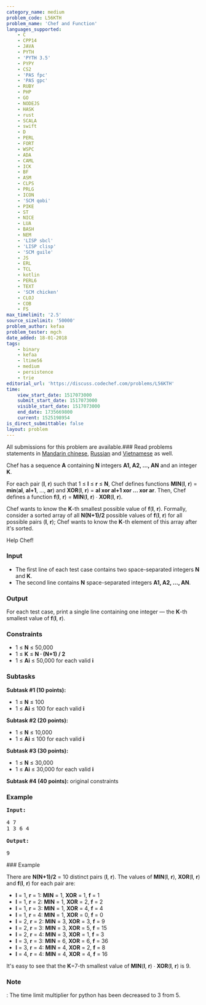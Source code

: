 ```yaml
---
category_name: medium
problem_code: L56KTH
problem_name: 'Chef and Function'
languages_supported:
    - C
    - CPP14
    - JAVA
    - PYTH
    - 'PYTH 3.5'
    - PYPY
    - CS2
    - 'PAS fpc'
    - 'PAS gpc'
    - RUBY
    - PHP
    - GO
    - NODEJS
    - HASK
    - rust
    - SCALA
    - swift
    - D
    - PERL
    - FORT
    - WSPC
    - ADA
    - CAML
    - ICK
    - BF
    - ASM
    - CLPS
    - PRLG
    - ICON
    - 'SCM qobi'
    - PIKE
    - ST
    - NICE
    - LUA
    - BASH
    - NEM
    - 'LISP sbcl'
    - 'LISP clisp'
    - 'SCM guile'
    - JS
    - ERL
    - TCL
    - kotlin
    - PERL6
    - TEXT
    - 'SCM chicken'
    - CLOJ
    - COB
    - FS
max_timelimit: '2.5'
source_sizelimit: '50000'
problem_author: kefaa
problem_tester: mgch
date_added: 18-01-2018
tags:
    - binary
    - kefaa
    - ltime56
    - medium
    - persistence
    - trie
editorial_url: 'https://discuss.codechef.com/problems/L56KTH'
time:
    view_start_date: 1517073000
    submit_start_date: 1517073000
    visible_start_date: 1517073000
    end_date: 1735669800
    current: 1525198954
is_direct_submittable: false
layout: problem
---
```

All submissions for this problem are available.### Read problems statements in [Mandarin chinese](http://www.codechef.com/download/translated/LTIME56/mandarin/L56KTH.pdf), [Russian](http://www.codechef.com/download/translated/LTIME56/russian/L56KTH.pdf) and [Vietnamese](http://www.codechef.com/download/translated/LTIME56/vietnamese/L56KTH.pdf) as well.

Chef has a sequence **A** containing **N** integers **A1, A2, ..., AN** and an integer **K**.

For each pair (**l**, **r**) such that 1 ≤ **l** ≤ **r** ≤ **N**, Chef defines functions **MIN**(**l**, **r**) = **min**(**al**, **al+1**, ..., **ar**) and **XOR**(**l**, **r**) = **al xor al+1 xor ... xor ar**. Then, Chef defines a function **f**(**l**, **r**) = **MIN**(**l**, **r**) ∙ **XOR**(**l**, **r**).

Chef wants to know the **K**-th smallest possible value of **f**(**l**, **r**). Formally, consider a sorted array of all **N(N+1)/2** possible values of **f**(**l**, **r**) for all possible pairs (**l**, **r**); Chef wants to know the **K**-th element of this array after it's sorted.

Help Chef!

### Input

- The first line of each test case contains two space-separated integers **N** and **K**.
- The second line contains **N** space-separated integers **A1, A2, ..., AN**.

### Output

For each test case, print a single line containing one integer — the **K**-th smallest value of **f**(**l**, **r**).

### Constraints

- 1 ≤ **N** ≤ 50,000
- 1 ≤ **K** ≤ **N ∙ (N+1) / 2**
- 1 ≤ **Ai** ≤ 50,000 for each valid **i**

### Subtasks

**Subtask #1 (10 points):**

- 1 ≤ **N** ≤ 100
- 1 ≤ **Ai** ≤ 100 for each valid **i**

**Subtask #2 (20 points):**

- 1 ≤ **N** ≤ 10,000
- 1 ≤ **Ai** ≤ 100 for each valid **i**

**Subtask #3 (30 points):**

- 1 ≤ **N** ≤ 30,000
- 1 ≤ **Ai** ≤ 30,000 for each valid **i**

**Subtask #4 (40 points):** original constraints

### Example

<pre><b>Input:</b>

4 7
1 3 6 4

<b>Output:</b>

9
</pre>### Example

There are **N(N+1)/2** = 10 distinct pairs (**l**, **r**). The values of **MIN**(**l**, **r**), **XOR**(**l**, **r**) and **f**(**l**, **r**) for each pair are:

- **l** = 1, **r** = 1: **MIN** = 1, **XOR** = 1, **f** = 1
- **l** = 1, **r** = 2: **MIN** = 1, **XOR** = 2, **f** = 2
- **l** = 1, **r** = 3: **MIN** = 1, **XOR** = 4, **f** = 4
- **l** = 1, **r** = 4: **MIN** = 1, **XOR** = 0, **f** = 0
- **l** = 2, **r** = 2: **MIN** = 3, **XOR** = 3, **f** = 9
- **l** = 2, **r** = 3: **MIN** = 3, **XOR** = 5, **f** = 15
- **l** = 2, **r** = 4: **MIN** = 3, **XOR** = 1, **f** = 3
- **l** = 3, **r** = 3: **MIN** = 6, **XOR** = 6, **f** = 36
- **l** = 3, **r** = 4: **MIN** = 4, **XOR** = 2, **f** = 8
- **l** = 4, **r** = 4: **MIN** = 4, **XOR** = 4, **f** = 16

It's easy to see that the **K**=7-th smallest value of **MIN**(**l**, **r**) ∙ **XOR**(**l**, **r**) is 9.

### Note

: The time limit multiplier for python has been decreased to 3 from 5.
